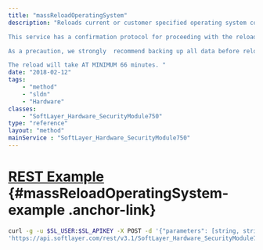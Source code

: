 ```yaml
---
title: "massReloadOperatingSystem"
description: "Reloads current or customer specified operating system configuration. 

This service has a confirmation protocol for proceeding with the reload. To proceed with the reload without confirmation, simply pass in 'FORCE' as the token parameter. To proceed with the reload with confirmation, simply call the service with no parameter. A token string will be returned by this service. The token will remain active for 10 minutes. Use this token as the parameter to confirm that a reload is to be performed for the server. 

As a precaution, we strongly  recommend backing up all data before reloading the operating system. The reload will format the primary disk and will reconfigure the server to the current specifications on record. 

The reload will take AT MINIMUM 66 minutes. "
date: "2018-02-12"
tags:
    - "method"
    - "sldn"
    - "Hardware"
classes:
    - "SoftLayer_Hardware_SecurityModule750"
type: "reference"
layout: "method"
mainService : "SoftLayer_Hardware_SecurityModule750"
---
```


# [REST Example](#massReloadOperatingSystem-example) <a href="/article/rest/"><i class="fas fa-question"></i></a> {#massReloadOperatingSystem-example .anchor-link} 
```bash
curl -g -u $SL_USER:$SL_APIKEY -X POST -d '{"parameters": [string, string, SoftLayer_Container_Hardware_Server_Configuration]}' \
'https://api.softlayer.com/rest/v3.1/SoftLayer_Hardware_SecurityModule750/massReloadOperatingSystem'
```

